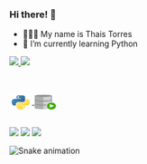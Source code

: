 ### Hi there! 👋

- 🙋🏻‍♀️ My name is Thais Torres
- 📖 I’m currently learning Python

<a href="https://github.com/thaistaguiar">
  <img height="180em" src="https://github-readme-stats-eight-theta.vercel.app/api?username=thaistaguiar&show_icons=true&theme=synthwave&include_all_commits=true&count_private=true"/>
  <img height="180em" src="https://github-readme-stats-eight-theta.vercel.app/api/top-langs/?username=thaistaguiar&layout=compact&langs_count=8&theme=synthwave"/>
<div>

##
  
<div style="display: inline_block"><br>
  <img align="center" alt="Tata-Python" height="30" width="40" src="https://raw.githubusercontent.com/devicons/devicon/master/icons/python/python-original.svg">
  <img align="center" alt="Tata-Sql" height="30" width="40" src="https://raw.githubusercontent.com/devicons/devicon/master/icons/sqldeveloper/sqldeveloper-original.svg">  
</div>

##
  
<div>
  <a href = "mailto: thaistaguiar@hotmail.com.com"><img src="https://img.shields.io/badge/Microsoft_Outlook-0078D4?style=for-the-badge&logo=microsoft-outlook&logoColor=white"></a>
  <a href="https://www.linkedin.com/in/thaistaguiar" target="_blank"><img src="https://img.shields.io/badge/-LinkedIn-%230077B5?style=for-the-badge&logo=linkedin&logoColor=white" target="_blank"></a>
  <a href="https://instagram.com/thaistaguiar" target="_blank"><img src="https://img.shields.io/badge/-Instagram-%23E4405F?style=for-the-badge&logo=instagram&logoColor=white" target="_blank"></a>
</div>

 ![Snake animation](https://github.com/thaistaguiar/thaistaguiar/blob/output/github-contribution-grid-snake.svg)
